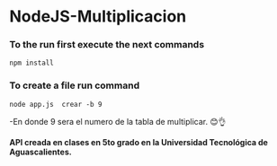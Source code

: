 # NodeJS-Multiplicacion

### To the run first execute the next commands
`npm install`

### To create a file run command 
`node app.js  crear -b 9`

-En donde 9 sera el numero de la tabla de multiplicar. 😊👌

**API creada en clases en 5to grado en la Universidad Tecnológica de Aguascalientes.**
